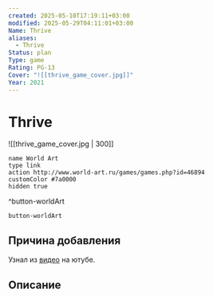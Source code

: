 ```yaml
---
created: 2025-05-10T17:19:11+03:00
modified: 2025-05-29T04:11:01+03:00
Name: Thrive
aliases:
  - Thrive
Status: plan
Type: game
Rating: PG-13
Cover: "![[thrive_game_cover.jpg]]"
Year: 2021
---
```


# Thrive

![[thrive_game_cover.jpg | 300]]


```button
name World Art
type link
action http://www.world-art.ru/games/games.php?id=46894
customColor #7a0000
hidden true
```
^button-worldArt



`button-worldArt`

## Причина добавления

Узнал из [видео](https://youtu.be/bbeSFoMf4eI?si=TBsZEmMPQCWSHb_q) на ютубе.

## Описание


